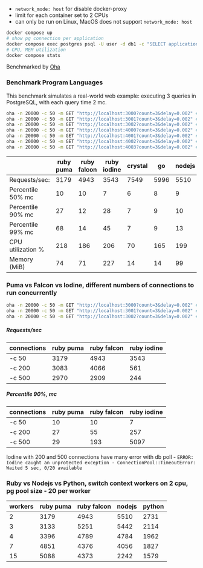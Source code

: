 
- `network_mode: host` for disable docker-proxy
- limit for each container set to 2 CPUs
- can only be run on Linux, MacOS does not support `network_mode: host`

```bash
docker compose up
# show pg connection per application
docker compose exec postgres psql -U user -d db1 -c "SELECT application_name, count(*) FROM pg_stat_activity group by 1;"
# CPU, MEM utilization
docker compose stats
```

Benchmarked by [Oha](https://github.com/hatoo/oha)

### Benchmark Program Languages

This benchmark simulates a real-world web example: executing 3 queries in PostgreSQL, with each query time 2 mc.

```bash
oha -n 20000 -c 50 -m GET "http://localhost:3000?count=3&delay=0.002" # ruby puma
oha -n 20000 -c 50 -m GET "http://localhost:3001?count=3&delay=0.002" # ruby falcon
oha -n 20000 -c 50 -m GET "http://localhost:3002?count=3&delay=0.002" # ruby iodine fiber
oha -n 20000 -c 50 -m GET "http://localhost:4000?count=3&delay=0.002" # crystal
oha -n 20000 -c 50 -m GET "http://localhost:4001?count=3&delay=0.002" # go
oha -n 20000 -c 50 -m GET "http://localhost:4002?count=3&delay=0.002" # nodejs
oha -n 20000 -c 50 -m GET "http://localhost:4003?count=3&delay=0.002" # async python
```
|                   | ruby puma| ruby falcon | ruby iodine | crystal | go   | nodejs | python |
|-------------------|----------|-------------|-------------|---------|------|--------|--------|
| Requests/sec:     | 3179     | 4943        | 3543        | 7549    | 5996 | 5510   | 2731   |
| Percentile 50% mc | 10       | 10          | 7           | 6       | 8    | 9      | 18     |
| Percentile 90% mc | 27       | 12          | 28          | 7       | 9    | 10     | 20     |
| Percentile 99% mc | 68       | 14          | 45          | 7       | 9    | 13     | 23     |
| CPU utilization % | 218      | 186         | 206         | 70      | 165  | 199    | 206    |
| Memory (MiB)      | 74       | 71          | 227         | 14      | 14   | 99     | 60     |

### Puma vs Falcon vs Iodine, different numbers of connections to run concurrently

```bash
oha -n 20000 -c 50 -m GET "http://localhost:3000?count=3&delay=0.002" # ruby puma
oha -n 20000 -c 50 -m GET "http://localhost:3001?count=3&delay=0.002" # ruby falcon
oha -n 20000 -c 50 -m GET "http://localhost:3002?count=3&delay=0.002" # ruby iodine
```
##### Requests/sec
| connections       | ruby puma| ruby falcon | ruby iodine |
|-------------------|----------|-------------|-------------|
| -c 50             | 3179     | 4943        | 3543        |
| -c 200            | 3083     | 4066        | 561         |
| -c 500            | 2970     | 2909        | 244         |

##### Percentile 90%, mc
| connections       | ruby puma| ruby falcon | ruby iodine |
|-------------------|----------|-------------|-------------|
| -c 50             | 10       | 10          | 7           |
| -c 200            | 27       | 55          | 257         |
| -c 500            | 29       | 193         | 5097        |

Iodine with 200 and 500 connections have many error with db poll - 
`ERROR: Iodine caught an unprotected exception - ConnectionPool::TimeoutError: Waited 5 sec, 0/20 available`

### Ruby vs Nodejs vs Python, switch context workers on 2 cpu, pg pool size - 20 per worker
| workers | ruby puma | ruby falcon | nodejs | python |
|---------|-----------|-------------|--------|--------|
| 2       | 3179      | 4943        | 5510   | 2731   |
| 3       | 3133      | 5251        | 5442   | 2114   |
| 4       | 3396      | 4789        | 4784   | 1962   |
| 7       | 4851      | 4376        | 4056   | 1827   |
| 15      | 5088      | 4373        | 2242   | 1579   |